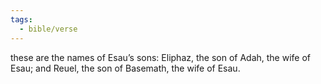 ```yaml
---
tags:
  - bible/verse
---
```

these are the names of Esau’s sons: Eliphaz, the son of Adah, the wife of Esau; and Reuel, the son of Basemath, the wife of Esau.